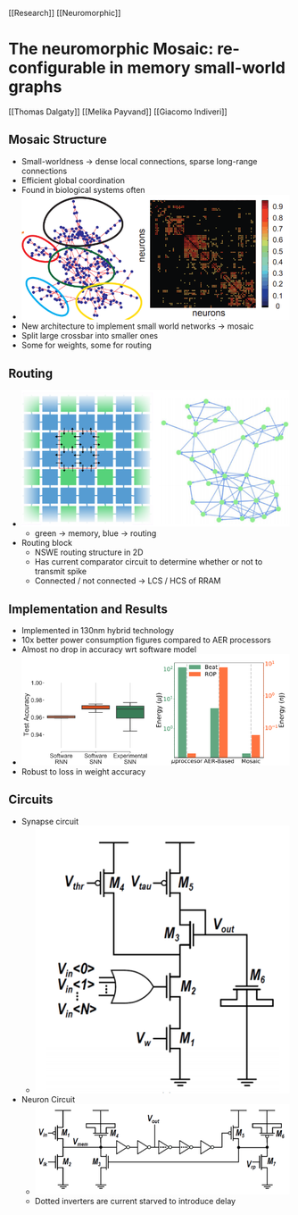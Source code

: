 [[Research]] [[Neuromorphic]]

# The neuromorphic Mosaic: re-configurable in memory small-world graphs

[[Thomas Dalgaty]] [[Melika Payvand]] [[Giacomo Indiveri]]

## Mosaic Structure
- Small-worldness -> dense local connections, sparse long-range connections
- Efficient global coordination
- Found in biological systems often
- ![Pasted image 20210813121708.png](Pasted%20image%2020210813121708.png)
- New architecture to implement small world networks -> mosaic
- Split large crossbar into smaller ones
- Some for weights, some for routing

## Routing
- ![Pasted image 20210813122200.png](Pasted%20image%2020210813122200.png)
	- green -> memory, blue -> routing
- Routing block
	- NSWE routing structure in 2D
	- Has current comparator circuit to determine whether or not to transmit spike
	- Connected / not connected -> LCS / HCS of RRAM

## Implementation and Results
- Implemented in 130nm hybrid technology
- 10x better power consumption figures compared to AER processors
- Almost no drop in accuracy wrt software model
- ![Pasted image 20210813161828.png](Pasted%20image%2020210813161828.png)
- Robust to loss in weight accuracy

## Circuits
- Synapse circuit
	- ![Pasted image 20210813162052.png](Pasted%20image%2020210813162052.png)
- Neuron Circuit
	- ![Pasted image 20210813162109.png](Pasted%20image%2020210813162109.png)
	- Dotted inverters are current starved to introduce delay


